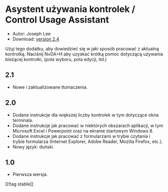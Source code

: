 # Asystent używania kontrolek / Control Usage Assistant #

* Autor: Joseph Lee
* Download: [version 2.4][1]

Użyj tego dodatku, aby dowiedzieć się w jaki sposób pracować z aktualną
kontrolką.  Naciśnij NvDA+H aby uzyskać krótką pomoc dotyczącą używania
bieżącej kontrolki, (pola wyboru, pola edycji, itd.)

## 2.1 ##

* Nowe i zaktualizowane tłumaczenia.


## 2.0 ##

* Dodane instrukcje dla większej liczby kontrolek w tym dotyczące okna
  terminala.
* Dodane instrukcje jak pracować w niektórych obszarach aplikacji, w tym
  Microsoft Excel i Powerpoint oraz na ekranie startowym Windows 8.
* Dodane instrukcje jak pracować z formularzami w trybie czytania i trybie
  formularza (Internet Explorer, Adobe Reader, Mozilla Firefox, etc.).
* Nowy język: duński.


## 1.0 ##

* Pierwsza wersja.

[[!tag stable]]

[1]: http://addons.nvda-project.org/files/get.php?file=cua
